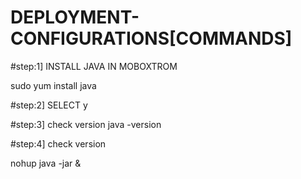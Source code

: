 # DEPLOYMENT-CONFIGURATIONS[COMMANDS]

#step:1] INSTALL JAVA IN MOBOXTROM

 sudo yum install java

 #step:2] SELECT 
 y

 #step:3] check version
 java -version

  #step:4] check version

  nohup java -jar <projectname> &

 

